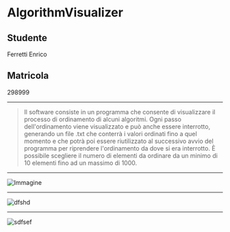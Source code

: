 # AlgorithmVisualizer
## Studente
Ferretti Enrico
## Matricola
298999

***
> Il software consiste in un programma che consente di visualizzare il processo di ordinamento di alcuni algoritmi. 
> Ogni passo dell'ordinamento viene visualizzato e può anche essere interrotto, generando un file .txt che conterrà i valori ordinati fino a quel momento e che potrà poi essere riutilizzato al successivo avvio del programma per riprendere l'ordinamento da dove si era interrotto.
> È possibile scegliere il numero di elementi da ordinare da un minimo di 10 elementi fino ad un massimo di 1000.
___

![Immagine](https://user-images.githubusercontent.com/90611942/133140299-56184c87-59bd-4a50-9db6-8d1061030c86.png)
___
![dfshd](https://user-images.githubusercontent.com/90611942/133140436-0c573567-dbff-4921-8eb7-1f0fb5543d26.png)
___
![sdfsef](https://user-images.githubusercontent.com/90611942/133140459-daacf385-cba6-4e74-a562-23bdfe3907b0.png)

